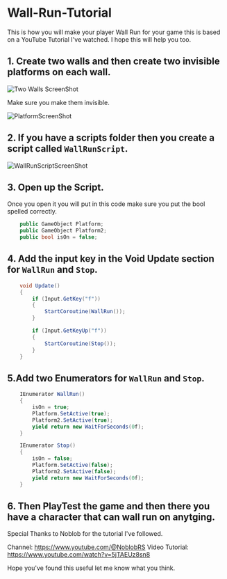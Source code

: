 # Wall-Run-Tutorial
 
This is how you will make your player Wall Run for your game this is based on a YouTube Tutorial I've watched.
I hope this will help you too.

## 1. Create two walls and then create two invisible platforms on each wall.
![Two Walls ScreenShot](https://github.com/LSBUGPG/Vision/assets/17784224/258f7007-9407-4dea-9a07-d6cf654882d1)

Make sure you make them invisible.

![PlatformScreenShot](https://github.com/LSBUGPG/Vision/assets/17784224/7d48c85a-0cc0-4fce-a5df-b605b5d5bc1a)

## 2. If you have a scripts folder then you create a script called `WallRunScript`.
![WallRunScriptScreenShot](https://github.com/LSBUGPG/Vision/assets/17784224/1f916629-cfaf-421f-b215-96cb1bb0482c)

## 3. Open up the Script.
Once you open it you will put in this code make sure you put the bool spelled correctly.
```.cs
    public GameObject Platform;
    public GameObject Platform2;
    public bool isOn = false;
```

## 4. Add the input key in the Void Update section for `WallRun` and `Stop`.
```.cs
    void Update()
    {
        if (Input.GetKey("f"))
        {
            StartCoroutine(WallRun());
        }

        if (Input.GetKeyUp("f"))
        {
            StartCoroutine(Stop());
        }
    }
```

## 5.Add two Enumerators for `WallRun` and `Stop`.
```.cs
    IEnumerator WallRun()
    {
        isOn = true;
        Platform.SetActive(true);
        Platform2.SetActive(true);
        yield return new WaitForSeconds(0f);
    }

    IEnumerator Stop()
    {
        isOn = false;
        Platform.SetActive(false);
        Platform2.SetActive(false);
        yield return new WaitForSeconds(0f);
    }
```

## 6. Then PlayTest the game and then there you have a character that can wall run on anytging.
Special Thanks to Noblob for the tutorial I've followed.

Channel: https://www.youtube.com/@NoblobRS
Video Tutorial: https://www.youtube.com/watch?v=5jTAEUz8sn8

Hope you've found this useful let me know what you think.
